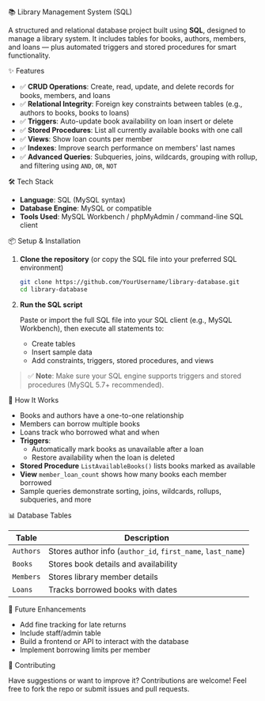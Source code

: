📚 Library Management System (SQL)

A structured and relational database project built using **SQL**, designed to manage a library system. It includes tables for books, authors, members, and loans — plus automated triggers and stored procedures for smart functionality.

✨ Features

* ✅ **CRUD Operations**: Create, read, update, and delete records for books, members, and loans  
* ✅ **Relational Integrity**: Foreign key constraints between tables (e.g., authors to books, books to loans)  
* ✅ **Triggers**: Auto-update book availability on loan insert or delete  
* ✅ **Stored Procedures**: List all currently available books with one call  
* ✅ **Views**: Show loan counts per member  
* ✅ **Indexes**: Improve search performance on members' last names  
* ✅ **Advanced Queries**: Subqueries, joins, wildcards, grouping with rollup, and filtering using `AND`, `OR`, `NOT`

🛠️ Tech Stack

* **Language**: SQL (MySQL syntax)
* **Database Engine**: MySQL or compatible
* **Tools Used**: MySQL Workbench / phpMyAdmin / command-line SQL client

📦 Setup & Installation

1. **Clone the repository** (or copy the SQL file into your preferred SQL environment)

   ```bash
   git clone https://github.com/YourUsername/library-database.git
   cd library-database
   ```

2. **Run the SQL script**

   Paste or import the full SQL file into your SQL client (e.g., MySQL Workbench), then execute all statements to:

   * Create tables  
   * Insert sample data  
   * Add constraints, triggers, stored procedures, and views

> ✅ **Note**: Make sure your SQL engine supports triggers and stored procedures (MySQL 5.7+ recommended).

🧠 How It Works

* Books and authors have a one-to-one relationship  
* Members can borrow multiple books  
* Loans track who borrowed what and when  
* **Triggers**:  
  * Automatically mark books as unavailable after a loan  
  * Restore availability when the loan is deleted  
* **Stored Procedure** `ListAvailableBooks()` lists books marked as available  
* **View** `member_loan_count` shows how many books each member borrowed  
* Sample queries demonstrate sorting, joins, wildcards, rollups, subqueries, and more

📊 Database Tables

| Table     | Description                          |
|-----------|--------------------------------------|
| `Authors` | Stores author info (`author_id`, `first_name`, `last_name`) |
| `Books`   | Stores book details and availability |
| `Members` | Stores library member details        |
| `Loans`   | Tracks borrowed books with dates     |

🚀 Future Enhancements

* Add fine tracking for late returns  
* Include staff/admin table  
* Build a frontend or API to interact with the database  
* Implement borrowing limits per member  

🤝 Contributing

Have suggestions or want to improve it? Contributions are welcome! Feel free to fork the repo or submit issues and pull requests.

